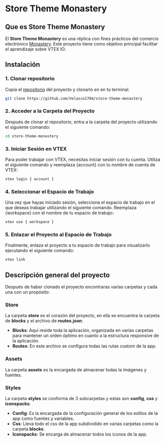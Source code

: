# Store Theme Monastery

## Que es Store Theme Monastery

El **Store Theme Monastery** es una réplica con fines prácticos del comercio electrónico [Monastery](https://monasterycouture.com.co/). Este proyecto tiene como objetivo principal facilitar el aprendizaje sobre VTEX IO.

## Instalación

### 1. Clonar repositorio

Copia el [repositorio](https://github.com/Velasco1704/store-theme-monastery) del proyecto y clonarlo en en tu terminal.

```bash
git clone https://github.com/Velasco1704/store-theme-monastery
```

### 2. Acceder a la Carpeta del Proyecto

Después de clonar el repositorio, entra a la carpeta del proyecto utilizando el siguiente comando:

```bash
cd store-theme-monastery
```

### 3. Iniciar Sesión en VTEX

Para poder trabajar con VTEX, necesitas iniciar sesión con tu cuenta. Utiliza el siguiente comando y reemplaza {account} con tu nombre de cuenta de VTEX:

```bash
vtex login { account }
```

### 4. Seleccionar el Espacio de Trabajo

Una vez que hayas iniciado sesión, selecciona el espacio de trabajo en el que deseas trabajar utilizando el siguiente comando. Reemplaza {workspace} con el nombre de tu espacio de trabajo:

```bash
vtex use { workspace }
```

### 5. Enlazar el Proyecto al Espacio de Trabajo

Finalmente, enlaza el proyecto a tu espacio de trabajo para visualizarlo ejecutando el siguiente comando:

```bash
vtex link
```

## Descripción general del proyecto

Después de haber clonado el proyecto encontraras varias carpetas y cada una con un propósito:

### Store

La carpeta **store** es el corazón del proyecto, en ella se encuentra la carpeta de **blocks** y el archivo de **routes.json**:

- **Blocks**: Aquí reside toda la aplicación, organizada en varias carpetas para mantener un orden óptimo en cuanto a la estructura responsive de la aplicación.
- **Routes**: En este archivo se configura todas las rutas custom de la app.

### Assets

La carpeta **assets** es la encargada de almacenar todas la imágenes y fuentes.

### Styles

La carpeta **styles** se conforma de 3 subcarpetas y estas son **config**, **css** y **iconspacks**:

- **Config**: Es la encargada de la configuración general de los estilos de la app como fuentes y variables.
- **Css**: Lleva todo el css de la app subdividido en varias carpetas como la carpeta **blocks**.
- **Iconspacks**: Se encarga de almacenar todos los iconos de la app.
